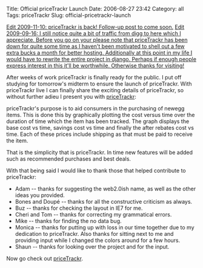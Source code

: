 Title: Official priceTrackr Launch
Date: 2006-08-27 23:42
Category: all
Tags: priceTrackr
Slug: official-pricetrackr-launch

<ins>
Edit 2009-11-10: priceTrackr is back! Follow-up post to come soon.</ins>

<ins>
Edit 2009-09-16: I still notice quite a bit of traffic from digg to here which
I appreciate. Before you go on your please note that priceTrackr has been down
for quite some time as I haven't been motivated to shell out a few extra bucks
a month for better hosting. Additionally at this point in my life I would have
to rewrite the entire project in django. Perhaps if enough people express
interest in this it'll be worthwhile. Otherwise thanks for visiting!</ins>

After weeks of work priceTrackr is finally ready for the public. I put off
studying for tomorrow's midterm to ensure the launch of priceTrackr. With
priceTrackr live I can finally share the exciting details of priceTrackr, so
without further adieu I present you with [priceTrackr][]:

priceTrackr's purpose is to aid consumers in the purchasing of newegg items.
This is done this by graphically plotting the cost versus time over the
duration of time which the item has been tracked. The graph displays the base
cost vs time, savings cost vs time and finally the after rebates cost vs time.
Each of these prices include shipping as that must be paid to receive the item.

That is the simplicity that is priceTrackr. In time new features will be added
such as recommended purchases and best deals.

With that being said I would like to thank those that helped contribute to
priceTrackr:

-   Adam -- thanks for suggesting the web2.0ish name, as well as the other
    ideas you provided.
-   Bones and Doupé -- thanks for all the constructive criticism as always.
-   Buz -- thanks for checking the layout in IE7 for me.
-   Cheri and Tom -- thanks for correcting my grammatical errors.
-   Mike -- thanks for finding the no data bug.
-   Monica -- thanks for putting up with loss in our time together due to my
    dedication to priceTrackr. Also thanks for sitting next to me and providing
    input while I changed the colors around for a few hours.
-   Shaun -- thanks for looking over the project and for the input.

Now go check out [priceTrackr][].

  [priceTrackr]: http://www.pricetrackr.com
